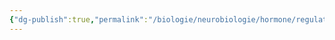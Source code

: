 ```yaml
---
{"dg-publish":true,"permalink":"/biologie/neurobiologie/hormone/regulation-des-blutzuckerspiegel/"}
---
```

